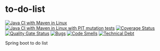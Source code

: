 # to-do-list
[![Java CI with Maven in Linux](https://github.com/marcocalamai/to-do-list/actions/workflows/maven-linux.yml/badge.svg)](https://github.com/marcocalamai/to-do-list/actions/workflows/maven-linux.yml)
[![Java CI with Maven in Linux with PIT mutation tests](https://github.com/marcocalamai/to-do-list/actions/workflows/maven-pr-linux-pitest.yml/badge.svg)](https://github.com/marcocalamai/to-do-list/actions/workflows/maven-pr-linux-pitest.yml)
[![Coverage Status](https://coveralls.io/repos/github/marcocalamai/to-do-list/badge.svg?branch=master)](https://coveralls.io/github/marcocalamai/to-do-list?branch=master)
[![Quality Gate Status](https://sonarcloud.io/api/project_badges/measure?project=marcocalamai_to-do-list&metric=alert_status)](https://sonarcloud.io/dashboard?id=marcocalamai_to-do-list)
[![Bugs](https://sonarcloud.io/api/project_badges/measure?project=marcocalamai_to-do-list&metric=bugs)](https://sonarcloud.io/dashboard?id=marcocalamai_to-do-list)
[![Code Smells](https://sonarcloud.io/api/project_badges/measure?project=marcocalamai_to-do-list&metric=code_smells)](https://sonarcloud.io/dashboard?id=marcocalamai_to-do-list)
[![Technical Debt](https://sonarcloud.io/api/project_badges/measure?project=marcocalamai_to-do-list&metric=sqale_index)](https://sonarcloud.io/dashboard?id=marcocalamai_to-do-list)

Spring boot to do list
